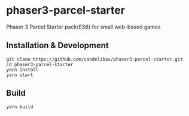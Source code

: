 # phaser3-parcel-starter
Phaser 3 Parcel Starter pack(ES6) for small web-based games

## Installation & Development

```
git clone https://github.com/candelibas/phaser3-parcel-starter.git
cd phaser3-parcel-starter
yarn install
yarn start
```

## Build

```
yarn build
``` 